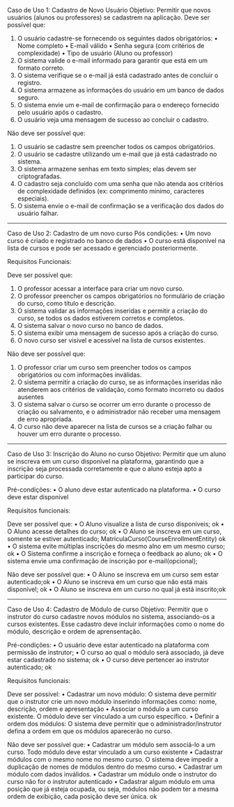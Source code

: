 Caso de Uso 1: Cadastro de Novo Usuário
Objetivo:
Permitir que novos usuários (alunos ou professores) se cadastrem na aplicação. 
Deve ser possível que:
1.	O usuário cadastre-se fornecendo os seguintes dados obrigatórios:
•	Nome completo
•	E-mail válido
•	Senha segura (com critérios de complexidade)
•	Tipo de usuário (Aluno ou professor)
2.	O sistema valide o e-mail informado para garantir que está em um formato correto.
3.	O sistema verifique se o e-mail já está cadastrado antes de concluir o registro.
4.	O sistema armazene as informações do usuário em um banco de dados seguro.
5.	O sistema envie um e-mail de confirmação para o endereço fornecido pelo usuário após o cadastro.
6.	O usuário veja uma mensagem de sucesso ao concluir o cadastro.

Não deve ser possível que:
1.	O usuário se cadastre sem preencher todos os campos obrigatórios.
2.	O usuário se cadastre utilizando um e-mail que já está cadastrado no sistema.
3.	O sistema armazene senhas em texto simples; elas devem ser criptografadas.
4.	O cadastro seja concluído com uma senha que não atenda aos critérios de complexidade definidos (ex: comprimento mínimo, caracteres especiais).
5.	O sistema envie o e-mail de confirmação se a verificação dos dados do usuário falhar.

---------------------------------------------------------------------------------------------------------------------------------------

Caso de Uso 2: Cadastro de um novo curso
Pós condições:
  •  Um novo curso é criado e registrado no banco de dados
  •  O curso está disponível na lista de cursos e pode ser acessado e gerenciado posteriormente.

Requisitos Funcionais: 

Deve ser possível que:
1. O professor acessar a interface para criar um novo curso.
2. O professor preencher os campos obrigatórios no formulário de criação do curso, como título e descrição.
3. O sistema validar as informações inseridas e permitir a criação do curso, se todos os dados estiverem corretos e completos.
4. O sistema salvar o novo curso no banco de dados.
5. O sistema exibir uma mensagem de sucesso após a criação do curso.
6. O novo curso ser visível e acessível na lista de cursos existentes.

Não deve ser possível que:
1. O professor criar um curso sem preencher todos os campos obrigatórios ou com informações inválidas.
2. O sistema permitir a criação do curso, se as informações inseridas não atenderem aos critérios de validação, como formato incorreto ou dados ausentes
3. O sistema salvar o curso se ocorrer um erro durante o processo de criação ou salvamento, e o administrador não receber uma mensagem de erro apropriada.
4. O curso não deve aparecer na lista de cursos se a criação falhar ou houver um erro durante o processo.

---------------------------------------------------------------------------------------------------------------------------------------

Caso de Uso 3: Inscrição do Aluno no curso
    Objetivo: Permitir que um aluno se inscreva em um curso disponível na plataforma, garantindo que a inscrição seja processada corretamente e que o aluno esteja apto a participar do curso.

Pré-condições:
•  O aluno deve estar autenticado na plataforma.
•  O curso deve estar disponível

Requisitos funcionais:

Deve ser possível que:
•  O Aluno visualize a lista de curso disponíveis; ok
•  O Aluno acesse detalhes do curso; ok
•  O Aluno se inscreva em um curso, somente se estiver autenticado; MatriculaCurso(CourseEnrollmentEntity) ok
•  O sistema evite múltiplas inscrições do mesmo alno em um mesmo curso; ok
•  O Sistema confirme a inscrição e forneça o feedback ao aluno; ok
•  O sistema envie uma confirmação de inscrição por e-mail(opcional);

Não deve ser possível que:
•  O Aluno se inscreva em um curso sem estar autenticado;ok
•  O Aluno se inscreva em um curso que não está mais disponível; ok
•  O Aluno se inscreva em um curso no qual já está inscrito;ok

---------------------------------------------------------------------------------------------------------------------------------------

Caso de Uso 4: Cadastro de Módulo de curso
    Objetivo: Permitir que o instrutor do curso cadastre novos módulos no sistema, associando-os a cursos existentes. Esse cadastro deve incluir informações como o nome do módulo, descrição e ordem de aprensentação.

Pré-condições:
•  O usuário deve estar autenticado na plataforma com permissão de instrutor;
•  O curso ao qual o módulo será associado, já deve estar cadastrado no sistema; ok
•  O curso deve pertencer ao instrutor autenticado; ok

Requisitos funcionais:

Deve ser possível:
•  Cadastrar um novo módulo: O sistema deve permitir que o instrutor crie um novo módulo inserindo informações como: nome, descrição, ordem e apresentação
•  Associar o módulo a um curso existente. O módulo deve ser vinculado a um curso específico.
•  Definir a ordem dos módulos: O sistema deve permitir que o administrador/instrutor defina a ordem em que os módulos aparecerão no curso.


Não deve ser possível que:
•  Cadastrar um módulo sem associá-lo a um curso. Todo módulo deve estar vinculado a um curso existente
•  Cadastrar módulos com o mesmo nome no mesmo curso. O sistema deve impedir a duplicação de nomes de módulos dentro do mesmo curso.
•  Cadastrar um módulo com dados inválidos.
•  Cadastrar um módulo onde o instrutor do curso não for o instrutor autenticado
•  Cadastrar algum módulo em uma posição que já esteja ocupada, ou seja, módulos não podem ter a mesma ordem de exibição, cada posição deve ser única. ok